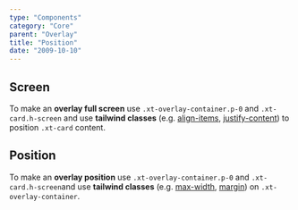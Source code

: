 ```yaml
---
type: "Components"
category: "Core"
parent: "Overlay"
title: "Position"
date: "2009-10-10"
---
```


## Screen

To make an **overlay full screen** use `.xt-overlay-container.p-0` and `.xt-card.h-screen` and use **tailwind classes** (e.g. [align-items](https://tailwindcss.com/docs/align-items), [justify-content](https://tailwindcss.com/docs/justify-content)) to position `.xt-card` content.

<demo>
  <demoinline src="vanilla/components/core/overlay/screen">
  </demoinline>
</demo>

## Position

To make an **overlay position** use `.xt-overlay-container.p-0` and `.xt-card.h-screen`and use **tailwind classes** (e.g. [max-width](https://tailwindcss.com/docs/max-width), [margin](https://tailwindcss.com/docs/margin)) on `.xt-overlay-container`.

<demo>
  <demoinline src="vanilla/components/core/overlay/position">
  </demoinline>
</demo>
